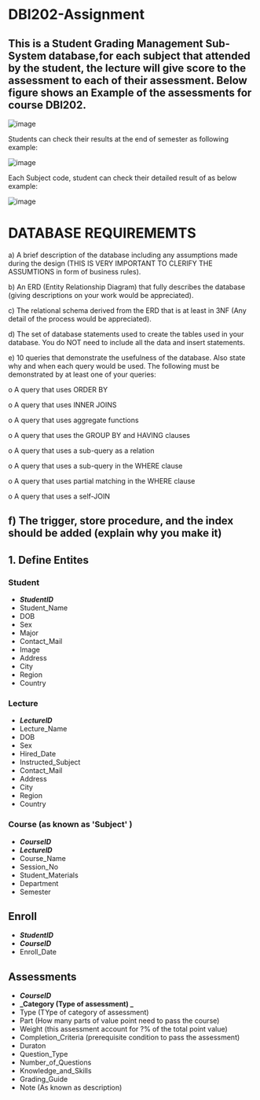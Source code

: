 # DBI202-Assignment

## This is a Student Grading Management Sub-System database,for each subject that attended by the student, the lecture will give score to the assessment to each of their assessment. Below figure shows an Example of the assessments for course DBI202.

![image](https://user-images.githubusercontent.com/100286938/174485972-e70254e7-5249-4ade-bc97-3b25f9b53eca.png)

Students can check their results at the end of semester as following example:

![image](https://user-images.githubusercontent.com/100286938/174486043-76c76bcf-2a98-475c-894f-5ce28482ce22.png)

Each Subject code, student can check their detailed result of as below example:

![image](https://user-images.githubusercontent.com/100286938/174486049-6f73fbd3-7a1b-437f-bb9b-d15edb8c7622.png)

# DATABASE REQUIREMEMTS

 a)      A brief description of the database including any assumptions made during the design (THIS IS VERY IMPORTANT TO CLERIFY THE ASSUMTIONS in form of business rules).


 b)      An ERD (Entity Relationship Diagram) that fully describes the database (giving descriptions on your work would be appreciated).


 c)       The relational schema derived from the ERD that is at least in 3NF (Any detail of the process would be appreciated).


 d)      The set of database statements used to create the tables used in your database. You do NOT need to include all the data and insert statements.


 e)      10 queries that demonstrate the usefulness of the database. Also state why and when each query would be used. The following must be demonstrated by at least one of your queries:

o   A query that uses ORDER BY

o   A query that uses INNER JOINS

o   A query that uses aggregate functions

o   A query that uses the GROUP BY and HAVING clauses

o   A query that uses a sub-query as a relation

o   A query that uses a sub-query in the WHERE clause

o   A query that uses partial matching in the WHERE clause

o   A query that uses a self-JOIN


f)        The trigger, store procedure, and the index should be added (explain why you make it)
------------------------------------------------------------------------------------------------------------
## 1. Define Entites
### Student
  - **_StudentID_**
  - Student_Name
  - DOB
  - Sex
  - Major
  - Contact_Mail
  - Image
  - Address
  - City
  - Region
  - Country

### Lecture
  - **_LectureID_**
  - Lecture_Name
  - DOB
  - Sex
  - Hired_Date
  - Instructed_Subject
  - Contact_Mail
  - Address
  - City
  - Region
  - Country

### Course (as known as 'Subject' )
  - **_CourseID_**
  - **_LectureID_**
  - Course_Name
  - Session_No
  - Student_Materials
  - Department
  - Semester

## Enroll
  - **_StudentID_**
  - **_CourseID_**
  - Enroll_Date
## Assessments
  - **_CourseID_**
  - **_Category (Type of assessment) _**
  - Type (TYpe of category of assessment)
  - Part (How many parts of value point need to pass the course)
  - Weight (this assessment account for ?% of the total point value)
  - Completion_Criteria (prerequisite condition to pass the assessment)
  - Duraton
  - Question_Type
  - Number_of_Questions
  - Knowledge_and_Skills
  - Grading_Guide
  - Note (As known as description)

